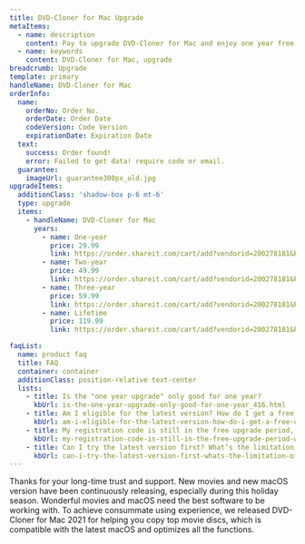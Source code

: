```yaml
---
title: DVD-Cloner for Mac Upgrade
metaItems:
  - name: description
    content: Pay to upgrade DVD-Cloner for Mac and enjoy one year free updates.
  - name: keywords
    content: DVD-Cloner for Mac, upgrade
breadcrumb: Upgrade
template: primary 
handleName: DVD-Cloner for Mac
orderInfo:
  name:
    orderNo: Order No.
    orderDate: Order Date
    codeVersion: Code Version
    expirationDate: Expiration Date
  text:  
    success: Order found!
    error: Failed to get data! require code or email.
  guarantee:
    imageUrl: guarantee300px_old.jpg     
upgradeItems:
  additionClass: 'shadow-box p-6 mt-6'
  type: upgrade
  items:
    - handleName: DVD-Cloner for Mac
      years:
        - name: One-year
          price: 29.99
          link: https://order.shareit.com/cart/add?vendorid=200278181&PRODUCT[300900328]=1&cartcoupon=false&ADD[300900328][ADDITIONAL1]=
        - name: Two-year
          price: 49.99
          link: https://order.shareit.com/cart/add?vendorid=200278181&PRODUCT[300900336]=1&cartcoupon=false&ADD[300900336][ADDITIONAL1]=
        - name: Three-year  
          price: 59.99
          link: https://order.shareit.com/cart/add?vendorid=200278181&PRODUCT[300900337]=1&cartcoupon=false&ADD[300900337][ADDITIONAL1]=
        - name: Lifetime  
          price: 119.99
          link: https://order.shareit.com/cart/add?vendorid=200278181&PRODUCT[300900338]=1&cartcoupon=false&ADD[300900338][ADDITIONAL1]=

faqList:
  name: product faq
  title: FAQ
  container: container
  additionClass: position-relative text-center
  lists:
    - title: Is the "one year upgrade" only good for one year?
      kbUrl: is-the-one-year-upgrade-only-good-for-one-year_416.html
    - title: Am I eligible for the latest version? How do I get a free upgrade?
      kbUrl: am-i-eligible-for-the-latest-version-how-do-i-get-a-free-upgrade_417.html
    - title: My registration code is still in the free upgrade period, why did your system want to charge me again?
      kbUrl: my-registration-code-is-still-in-the-free-upgrade-period-why-did-your-system-want-to-charge-me-again_421.html
    - title: Can I try the latest version first? What’s the limitation of the free trial version?
      kbUrl: can-i-try-the-latest-version-first-whats-the-limitation-of-the-free-trial-version_415.html              
---
```


Thanks for your long-time trust and support. New movies and new macOS version have been continuously releasing, especially during this holiday season. Wonderful movies and macOS need the best software to be working with. To achieve consummate using experience, we released DVD-Cloner for Mac 2021 for helping you copy top movie discs, which is compatible with the latest macOS and optimizes all the functions.